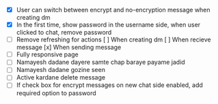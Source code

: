 - [x] User can switch between encrypt and no-encryption message when creating dm
- [x] In the first time, show password in the username side, when user clicked to chat, remove password
- [ ] Remove refreshing for actions
      [ ] When creating dm
      [ ] When recieve message
      [x] When sending message
- [ ] Fully responsive page
- [ ] Namayesh dadane dayere samte chap baraye payame jadid
- [ ] Namayesh dadane gozine seen
- [ ] Active kardane delete message
- [ ] If check box for encrypt messages on new chat side enabled, add required option to password
